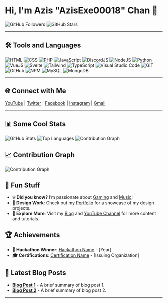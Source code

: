 # Hi, I'm Azis "AzisExe00018" Chan 👋

![GitHub Followers](https://img.shields.io/github/followers/AzisExe00018?style=social&logo=github) <!-- Replace with your GitHub followers badge -->
![GitHub Stars](https://img.shields.io/github/stars/AzisExe00018?style=social&logo=github) <!-- Replace with your GitHub stars badge -->

---

## 🛠️ Tools and Languages
![HTML](https://img.shields.io/badge/-HTML-E34F26?style=flat&logo=html5&logoColor=white)
![CSS](https://img.shields.io/badge/-CSS-1572B6?style=flat&logo=css3&logoColor=white)
![PHP](https://img.shields.io/badge/-PHP-777BB4?style=flat&logo=php&logoColor=white)
![JavaScript](https://img.shields.io/badge/-JavaScript-F7DF1E?style=flat&logo=javascript&logoColor=black)
![DiscordJS](https://img.shields.io/badge/-DiscordJS-7289DA?style=flat&logo=discord&logoColor=white)
![NodeJS](https://img.shields.io/badge/-NodeJS-339933?style=flat&logo=node.js&logoColor=white)
![Python](https://img.shields.io/badge/-Python-3776AB?style=flat&logo=python&logoColor=white)
![VueJS](https://img.shields.io/badge/-Vue.js-4FC08D?style=flat&logo=vue.js&logoColor=white)
![Svelte](https://img.shields.io/badge/-Svelte-FF3E00?style=flat&logo=svelte&logoColor=white)
![Tailwind](https://img.shields.io/badge/-Tailwind%20CSS-38B2AC?style=flat&logo=tailwindcss&logoColor=white)
![TypeScript](https://img.shields.io/badge/-TypeScript-3178C6?style=flat&logo=typescript&logoColor=white)
![Visual Studio Code](https://img.shields.io/badge/-Visual%20Studio%20Code-007ACC?style=flat&logo=visual-studio-code&logoColor=white)
![GIT](https://img.shields.io/badge/-GIT-F05032?style=flat&logo=git&logoColor=white)
![GitHub](https://img.shields.io/badge/-GitHub-181717?style=flat&logo=github&logoColor=white)
![NPM](https://img.shields.io/badge/-NPM-CB3837?style=flat&logo=npm&logoColor=white)
![MySQL](https://img.shields.io/badge/-MySQL-4479A1?style=flat&logo=mysql&logoColor=white)
![MongoDB](https://img.shields.io/badge/-MongoDB-47A248?style=flat&logo=mongodb&logoColor=white)

---

## 🌐 Connect with Me
[YouTube](https://youtube.com/yourchannel) | [Twitter](https://twitter.com/yourprofile) | [Facebook](https://facebook.com/yourprofile) | [Instagram](https://instagram.com/yourprofile) | [Gmail](mailto:azis@example.com)

---

## 📊 Some Cool Stats
![GitHub Stats](https://github-readme-stats.vercel.app/api?username=AzisExe00018&show_icons=true&hide_title=true&count_private=true&theme=radical) <!-- Replace with your GitHub stats -->
![Top Languages](https://github-readme-stats.vercel.app/api/top-langs/?username=AzisExe00018&layout=compact&theme=radical) <!-- Replace with your top languages stats -->
![Contribution Graph](https://activity-graph.herokuapp.com/graph?username=AzisExe00018&theme=gruvbox) <!-- Replace with your contribution graph -->
## 📈 Contribution Graph
![Contribution Graph](https://activity-graph.herokuapp.com/graph?username=AzisExe00018&theme=gruvbox) <!-- Replace with your contribution graph -->

## 🧩 Fun Stuff
- **💡 Did you know?** I’m passionate about [Gaming](https://example.com) and [Music](https://example.com)!
- **🎨 Design Work**: Check out my [Portfolio](https://example.com) for a showcase of my design projects.
- **🔗 Explore More**: Visit my [Blog](https://example.com) and [YouTube Channel](https://example.com) for more content and tutorials.

## 🏆 Achievements
- **🏅 Hackathon Winner**: [Hackathon Name](https://example.com) - [Year]
- **🎓 Certifications**: [Certification Name](https://example.com) - [Issuing Organization]

## 📆 Latest Blog Posts
- [**Blog Post 1**](https://example.com) - A brief summary of blog post 1.
- [**Blog Post 2**](https://example.com) - A brief summary of blog post 2.

---

<!---
AzisExe00018/AzisExe00018 is a ✨ special ✨ repository because its `README.md` (this file) appears on your GitHub profile.
You can click the Preview link to take a look at your changes.
--->
